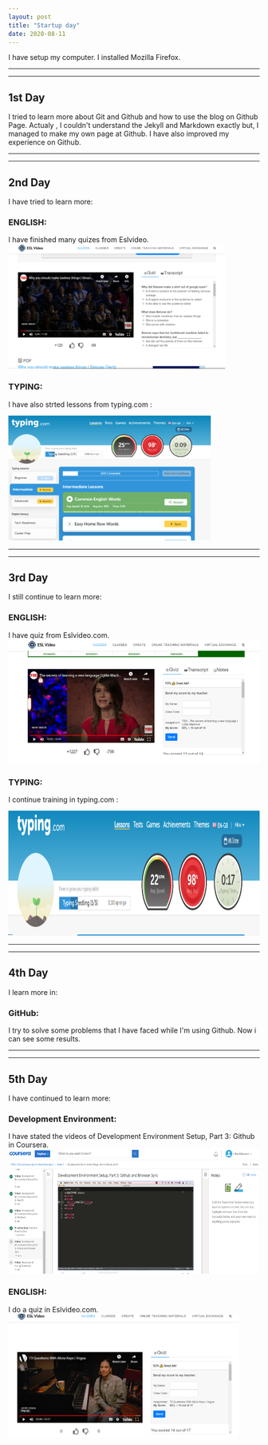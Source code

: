 ```yaml
---
layout: post
title: "Startup day"
date: 2020-08-11
---
```


I have setup my computer. I installed Mozilla Firefox.

_____________________________________________
---


<h2>1st Day</h2>


I tried to learn more about Git and Github and how to use the blog on Github Page. Actualy , I couldn't understand the Jekyll and Markdown exactly but, I managed to make my own page at Github. 
I have also improved my experience on Github.

_____________________________________________
---

<h2>2nd Day</h2>


I have tried to learn more:

<h3> ENGLISH: </h3>
I have finished many quizes from Eslvideo.

<img src="/Images/eslvideo.PNG" alt="day1" height="250">

<h3> TYPING: </h3>

I have also strted lessons from  typing.com :

<img src="/Images/typing.PNG" alt="day1" height="250">

______________________________________________
---
<h2>3rd Day</h2>
I still continue to learn more:

<h3> ENGLISH: </h3>
I have quiz from Eslvideo.com.

<img src="/Images/eslvideo2.PNG" alt="day3eslvideo" height="250">

<h3> TYPING: </h3>

I continue training in typing.com :

<img src="/Images/typing2.PNG" alt="day3Typing" height="250">

______________________________________________
---
<h2> 4th Day</h2>

I learn more in:

<h3> GitHub: </h3>

I try to solve some problems that I have faced while I'm using Github. Now i can see some results.

______________________________________________

---
<h2>5th Day</h2>

I have continued to learn more:

<h3> Development Environment: </h3>
I have stated the videos of Development Environment Setup, Part 3: Github in Coursera.

<img src="/Images/corsera.PNG" alt="day4HTML" height="250">

<h3> ENGLISH: </h3>
I do a quiz in Eslvideo.com.

<img src="/Images/eslvideo3.PNG" alt="day5" height="250">






















